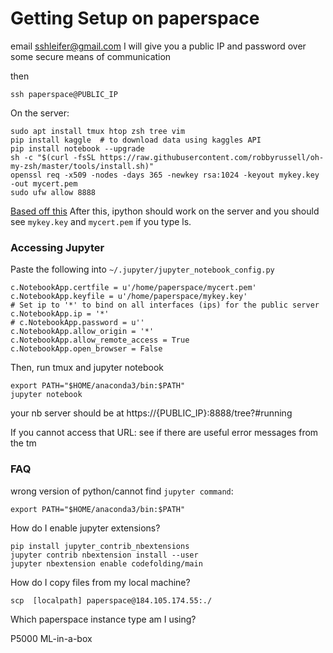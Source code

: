 # Getting Setup on paperspace

email sshleifer@gmail.com
I will give you a public IP and password over some secure means of communication

then

`ssh paperspace@PUBLIC_IP`
 

On the server:

```
sudo apt install tmux htop zsh tree vim
pip install kaggle  # to download data using kaggles API
pip install notebook --upgrade
sh -c "$(curl -fsSL https://raw.githubusercontent.com/robbyrussell/oh-my-zsh/master/tools/install.sh)"
openssl req -x509 -nodes -days 365 -newkey rsa:1024 -keyout mykey.key -out mycert.pem
sudo ufw allow 8888
```
[Based off this](https://by-the-water.github.io/posts/2017/05/16/setting-up-a-jupyter-notebook-server-on-paperspace.html)
After this, ipython should work on the server and you should see `mykey.key` and `mycert.pem` if you type ls.




### Accessing Jupyter
Paste the following into `~/.jupyter/jupyter_notebook_config.py`
```
c.NotebookApp.certfile = u'/home/paperspace/mycert.pem'
c.NotebookApp.keyfile = u'/home/paperspace/mykey.key'
# Set ip to '*' to bind on all interfaces (ips) for the public server
c.NotebookApp.ip = '*'
# c.NotebookApp.password = u''
c.NotebookApp.allow_origin = '*'
c.NotebookApp.allow_remote_access = True
c.NotebookApp.open_browser = False
```

Then, run tmux and jupyter notebook
```
export PATH="$HOME/anaconda3/bin:$PATH"
jupyter notebook
```

your nb server should be at https://{PUBLIC_IP}:8888/tree?#running

If you cannot access that URL:
see if there are useful error messages from the tm

### FAQ

wrong version of python/cannot find `jupyter command`:
```
export PATH="$HOME/anaconda3/bin:$PATH"
```


How do I enable jupyter extensions?
```
pip install jupyter_contrib_nbextensions
jupyter contrib nbextension install --user
jupyter nbextension enable codefolding/main
```

How do I copy files from my local machine?
```
scp  [localpath] paperspace@184.105.174.55:./
```


Which paperspace instance type am I using?

P5000 ML-in-a-box
